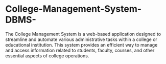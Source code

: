 # College-Management-System-DBMS-

The College Management System is a web-based application designed to streamline and automate various administrative tasks within a college or educational institution. This system provides an efficient way to manage and access information related to students, faculty, courses, and other essential aspects of college operations.

